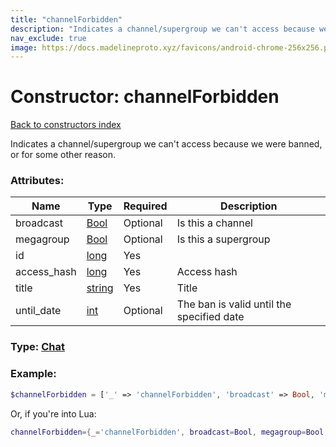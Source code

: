 ```yaml
---
title: "channelForbidden"
description: "Indicates a channel/supergroup we can't access because we were banned, or for some other reason."
nav_exclude: true
image: https://docs.madelineproto.xyz/favicons/android-chrome-256x256.png
---
```

# Constructor: channelForbidden  
[Back to constructors index](index.md)



Indicates a channel/supergroup we can't access because we were banned, or for some other reason.

### Attributes:

| Name     |    Type       | Required | Description |
|----------|---------------|----------|-------------|
|broadcast|[Bool](../types/Bool.md) | Optional|Is this a channel|
|megagroup|[Bool](../types/Bool.md) | Optional|Is this a supergroup|
|id|[long](../types/long.md) | Yes|
|access\_hash|[long](../types/long.md) | Yes|Access hash|
|title|[string](../types/string.md) | Yes|Title|
|until\_date|[int](../types/int.md) | Optional|The ban is valid until the specified date|



### Type: [Chat](../types/Chat.md)


### Example:

```php
$channelForbidden = ['_' => 'channelForbidden', 'broadcast' => Bool, 'megagroup' => Bool, 'id' => long, 'access_hash' => long, 'title' => 'string', 'until_date' => int];
```  


Or, if you're into Lua:

```lua
channelForbidden={_='channelForbidden', broadcast=Bool, megagroup=Bool, id=long, access_hash=long, title='string', until_date=int}

```


